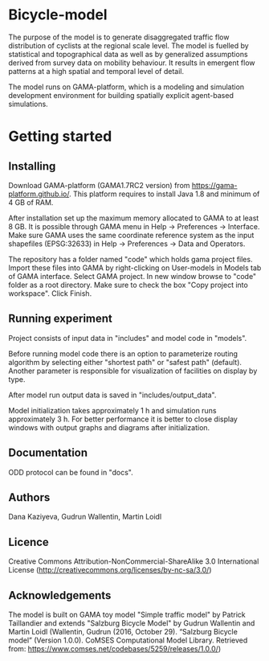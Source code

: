 # Bicycle-model

The purpose of the model is to generate disaggregated traffic flow distribution of cyclists at the regional scale level. The model is fuelled by statistical and topographical data as well as by generalized assumptions derived from survey data on mobility behaviour. It results in emergent flow patterns at a high spatial and temporal level of detail.

The model runs on GAMA-platform, which is a modeling and simulation development environment for building spatially explicit agent-based simulations.

# Getting started

## Installing
Download GAMA-platform (GAMA1.7RC2 version) from https://gama-platform.github.io/. This platform requires to install Java 1.8 and minimum of 4 GB of RAM.

After installation set up the maximum memory allocated to GAMA to at least 8 GB. It is possible through GAMA menu in Help -> Preferences -> Interface. Make sure GAMA uses the same coordinate reference system as the input shapefiles (EPSG:32633) in Help -> Preferences -> Data and Operators.

The repository has a folder named "code" which holds gama project files. Import these files into GAMA by right-clicking on User-models in Models tab of GAMA interface. Select GAMA project. In new window browse to "code" folder as a root directory. Make sure to check the box "Copy project into workspace". Click Finish.

## Running experiment

Project consists of input data in "includes" and model code in "models". 

Before running model code there is an option to parameterize routing algorithm by selecting either "shortest path" or "safest path" (default). Another parameter is responsible for visualization of facilities on display by type.

After model run output data is saved in "includes/output_data".

Model initialization takes approximately 1 h and simulation runs approximately 3 h. For better performance it is better to close display windows with output graphs and diagrams after initialization.

## Documentation

ODD protocol can be found in "docs".

## Authors

Dana Kaziyeva, Gudrun Wallentin, Martin Loidl

## Licence

Creative Commons Attribution-NonCommercial-ShareAlike 3.0 International License (http://creativecommons.org/licenses/by-nc-sa/3.0/)

## Acknowledgements

The model is built on GAMA toy model "Simple traffic model" by Patrick Taillandier and extends "Salzburg Bicycle Model" by Gudrun Wallentin and Martin Loidl (Wallentin, Gudrun (2016, October 29). “Salzburg Bicycle model” (Version 1.0.0). CoMSES Computational Model Library. Retrieved from: https://www.comses.net/codebases/5259/releases/1.0.0/)
